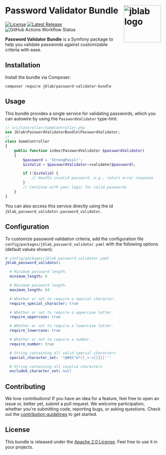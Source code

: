 # Password Validator Bundle <img src="https://assets.jblab.info/2024/03/17/jblab-logo-with-text.26da23672fc44c17078dc8ce2ff8495ddb190163.webp" alt="jblab logo" width="120" align="right" style="max-width: 100%">

[![License](https://img.shields.io/badge/License-Apache%202.0-blue.svg?style=flat-square)](LICENSE) [![Latest Release](https://img.shields.io/github/release/jblab/password-validator-bundle.svg?style=flat-square)](https://github.com/jblab/password-validator-bundle/releases/latest) ![GitHub Actions Workflow Status](https://img.shields.io/github/actions/workflow/status/jblab/password-validator-bundle/ci.yaml?style=flat-square)

**Password Validator Bundle** is a Symfony package to help you validate passwords against customizable criteria with
ease.

## Installation

Install the bundle via Composer:

```shell
composer require jblab/password-validator-bundle
```

## Usage

This bundle provides a single service for validating passwords, which
you can autowire by using the `PasswordValidator` type-hint:

```php
// src/Controller/SomeController.php
use Jblab\PasswordValidatorBundle\PasswordValidator;
// ...
class SomeController
{
    public function index(PasswordValidator $passwordValidator)
    {
        $password = 'StrongPass1!';
        $isValid = $passwordValidator->validate($password);

        if (!$isValid) {
            // Handle invalid password, e.g., return error response
        }
        // Continue with your logic for valid passwords
    }
}
```

You can also access this service directly using the id
`jblab_password_validator.password_validator`.

## Configuration

To customize password validation criteria, add the configuration file `config/packages/jblab_password_validator.yaml`
with the following options (default values shown):

```yaml
# config/packages/jblab_password_validator.yaml
jblab_password_validator:

  # Minimum password length.
  minimum_length: 8

  # Maximum password length.
  maximum_length: 64

  # Whether or not to require a special character.
  require_special_character: true

  # Whether or not to require a uppercase letter.
  require_uppercase: true

  # Whether or not to require a lowercase letter.
  require_lowercase: true

  # Whether or not to require a number.
  require_number: true

  # String containing all valid special characters
  special_character_set: '!@#$%^&*()_+-=[]{}|'''

  # String containing all invalid characters
  excluded_character_set: null
```

## Contributing

We love contributions! If you have an idea for a feature, feel free to open an issue or, better yet, submit a pull request. We welcome participation, whether you're submitting code, reporting bugs, or asking questions.
Check out the [contribution guidelines](CONTRIBUTING.md) to get started.

## License

This bundle is released under the [Apache 2.0 License](LICENSE). Feel free to use it in your projects.
